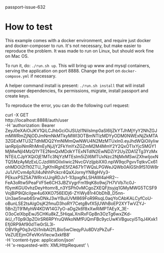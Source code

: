 passport-issue-632

# How to test

This example comes with a docker environment, and require just docker and docker-composer to run.
It's not necessary, but make easier to reproduce the problem. It was made to run on Linux, but should
work fine on Mac OS.

To run it, do: `./run.sh up`. This will bring up www and mysql containers, serving
the application on port 8888. Change the port on `docker-compose.yml` if necessary.

A helper command install is present: `./run.sh install` that will install composer dependencies,
fix permissions, migrate, install passport and create keys.

To reproduce the error, you can do the following curl request:

curl -X GET \
  http://localhost:8888/auth/user \
  -H 'authorization: Bearer ZeyJ0eXAiOiJKV1QiLCJhbGciOiJSUzI1NiIsImp0aSI6IjZkYTJhMjYyY2NhZGJmMWRmZjNjODJmNmNkMTkyMWI3OTBmNTIzMDYyODM0NWExNjZkMTA3ZGExMTU3ZTdhMDQ2YmNlMmQwNWU4N2MzMTUxIn0.eyJhdWQiOiIyIiwianRpIjoiNmRhMmEyNjJjY2FkYmYxZGZmM2M4MmY2Y2QxOTIxYjc5MGY1MjMwNjI4MzQ1YTE2NmQxMDdkYTExNTdlN2EwNDZiY2UyZDA1ZTg3YzMxNTEiLCJpYXQiOjE1MTc3NjYzMTEsIm5iZiI6MTUxNzc2NjMxMSwiZXhwIjoxNTQ5MzAyMzExLCJzdWIiOiIxIiwic2NvcGVzIjpbXX0.nplW9qcPgvvTqtkvCx61ohMDOI2tTt0ZTU_7gKfnlRghE5fZA671rTWQsLPGWeJQWb0AlGSh9fS10W8rJu1JVCvm4p1Ul4uNhhPckcr4QaXJornyYN8gHVy3-PEkuxPSZ5A7WRrxUJrgRDJv1-1I3pxgfkLSHAW4aHR2--FeA3oRtw5PeaFVF5e6CH3JBZVygrFm19qK8o9wj7H7VVb7ic0J-f0ymKGU0vhzDeyHtomr8_n3YSPh0vMCgoZXEQFjtsyjq1GMyMWG5TCSF9VojBiP9iQIciIgw4u6XKO756EIDj6-ZYiWy81r4ObDhB_D5nn-Un3ae5nwb6SrwDNkJ3wYBuiUVM869FoR9RsqL0aqYoCAbKALCyfCoU-oBunLSE2tsAIgOsjK2fmuD3hoRY7CetgBvfX5jUWhBoEP2XYTwVZYJ-5BnZjT91MyhW4KDW14G7yO-aDg2k6f8xXwRiMPTAEyX_3E-O3oCelXbpEwJ5CHKu8kZ_5HiqaLXniRxFGpBn3OzTg6wxZKd-ikU_rT0p9i3pZOirSR6RPYruQWkoNMfPJQmFBc9ycUwKVBgucyi5TqJ4Kxk1Efj0RP9Af90dTie0rSL3l-OBV9gP0q3vI2ii1nibAI2fLBio5wCleqyPJu8DVzPkZuF-VeZUEEjmOFeVKnVIecw3xkfB8' \
  -H 'content-type: application/json' \
  -H 'x-requested-with: XMLHttpRequest' \